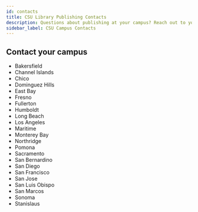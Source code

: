 ```yaml
---
id: contacts
title: CSU Library Publishing Contacts
description: Questions about publishing at your campus? Reach out to your library contact
sidebar_label: CSU Campus Contacts
---
```


## Contact your campus
 - Bakersfield
 - Channel Islands
 - Chico
 - Dominguez Hills
 - East Bay
 - Fresno
 - Fullerton
 - Humboldt
 - Long Beach
 - Los Angeles
 - Maritime
 - Monterey Bay
 - Northridge
 - Pomona
 - Sacramento
 - San Bernardino
 - San Diego
 - San Francisco
 - San Jose
 - San Luis Obispo
 - San Marcos
 - Sonoma
 - Stanislaus
